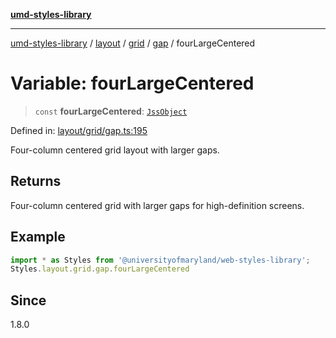 [**umd-styles-library**](../../../../../../README.md)

***

[umd-styles-library](../../../../../../modules.md) / [layout](../../../../../README.md) / [grid](../../../README.md) / [gap](../README.md) / fourLargeCentered

# Variable: fourLargeCentered

> `const` **fourLargeCentered**: [`JssObject`](../../../../../../utilities/namespaces/transform/type-aliases/JssObject.md)

Defined in: [layout/grid/gap.ts:195](https://github.com/UMD-Digital/design-system/blob/ed6189804bf5f4c4fcbe5325b54aac33ac48d614/packages/styles/source/layout/grid/gap.ts#L195)

Four-column centered grid layout with larger gaps.

## Returns

Four-column centered grid with larger gaps for high-definition screens.

## Example

```typescript
import * as Styles from '@universityofmaryland/web-styles-library';
Styles.layout.grid.gap.fourLargeCentered
```

## Since

1.8.0
